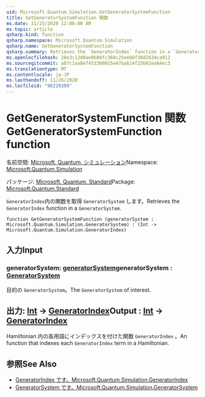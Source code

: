 ```yaml
---
uid: Microsoft.Quantum.Simulation.GetGeneratorSystemFunction
title: GetGeneratorSystemFunction 関数
ms.date: 11/25/2020 12:00:00 AM
ms.topic: article
qsharp.kind: function
qsharp.namespace: Microsoft.Quantum.Simulation
qsharp.name: GetGeneratorSystemFunction
qsharp.summary: Retrieves the `GeneratorIndex` function in a `GeneratorSystem`.
ms.openlocfilehash: 28e3c12d0ae0b08fc368c25eeb6f38d2834ca912
ms.sourcegitcommit: a87c1aa8e7453360025e47ba614f25b02ea84ec3
ms.translationtype: MT
ms.contentlocale: ja-JP
ms.lasthandoff: 11/26/2020
ms.locfileid: "96229309"
---
```

# <a name="getgeneratorsystemfunction-function"></a><span data-ttu-id="ece63-102">GetGeneratorSystemFunction 関数</span><span class="sxs-lookup"><span data-stu-id="ece63-102">GetGeneratorSystemFunction function</span></span>

<span data-ttu-id="ece63-103">名前空間: [Microsoft. Quantum. シミュレーション](xref:Microsoft.Quantum.Simulation)</span><span class="sxs-lookup"><span data-stu-id="ece63-103">Namespace: [Microsoft.Quantum.Simulation](xref:Microsoft.Quantum.Simulation)</span></span>

<span data-ttu-id="ece63-104">パッケージ: [Microsoft. Quantum. Standard](https://nuget.org/packages/Microsoft.Quantum.Standard)</span><span class="sxs-lookup"><span data-stu-id="ece63-104">Package: [Microsoft.Quantum.Standard](https://nuget.org/packages/Microsoft.Quantum.Standard)</span></span>


<span data-ttu-id="ece63-105">`GeneratorIndex`内の関数を取得 `GeneratorSystem` します。</span><span class="sxs-lookup"><span data-stu-id="ece63-105">Retrieves the `GeneratorIndex` function in a `GeneratorSystem`.</span></span>

```qsharp
function GetGeneratorSystemFunction (generatorSystem : Microsoft.Quantum.Simulation.GeneratorSystem) : (Int -> Microsoft.Quantum.Simulation.GeneratorIndex)
```


## <a name="input"></a><span data-ttu-id="ece63-106">入力</span><span class="sxs-lookup"><span data-stu-id="ece63-106">Input</span></span>

### <a name="generatorsystem--generatorsystem"></a><span data-ttu-id="ece63-107">generatorSystem: [generatorSystem](xref:Microsoft.Quantum.Simulation.GeneratorSystem)</span><span class="sxs-lookup"><span data-stu-id="ece63-107">generatorSystem : [GeneratorSystem](xref:Microsoft.Quantum.Simulation.GeneratorSystem)</span></span>

<span data-ttu-id="ece63-108">目的の `GeneratorSystem`。</span><span class="sxs-lookup"><span data-stu-id="ece63-108">The `GeneratorSystem` of interest.</span></span>



## <a name="output--int---generatorindex"></a><span data-ttu-id="ece63-109">出力: [Int](xref:microsoft.quantum.lang-ref.int) -> [GeneratorIndex](xref:Microsoft.Quantum.Simulation.GeneratorIndex)</span><span class="sxs-lookup"><span data-stu-id="ece63-109">Output : [Int](xref:microsoft.quantum.lang-ref.int) -> [GeneratorIndex](xref:Microsoft.Quantum.Simulation.GeneratorIndex)</span></span>

<span data-ttu-id="ece63-110">Hamiltonian 内の各用語にインデックスを付けた関数 `GeneratorIndex` 。</span><span class="sxs-lookup"><span data-stu-id="ece63-110">An function that indexes each `GeneratorIndex` term in a Hamiltonian.</span></span>

## <a name="see-also"></a><span data-ttu-id="ece63-111">参照</span><span class="sxs-lookup"><span data-stu-id="ece63-111">See Also</span></span>

- [<span data-ttu-id="ece63-112">GeneratorIndex です。</span><span class="sxs-lookup"><span data-stu-id="ece63-112">Microsoft.Quantum.Simulation.GeneratorIndex</span></span>](xref:Microsoft.Quantum.Simulation.GeneratorIndex)
- [<span data-ttu-id="ece63-113">GeneratorSystem です。</span><span class="sxs-lookup"><span data-stu-id="ece63-113">Microsoft.Quantum.Simulation.GeneratorSystem</span></span>](xref:Microsoft.Quantum.Simulation.GeneratorSystem)